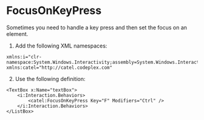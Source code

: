 # FocusOnKeyPress

Sometimes you need to handle a key press and then set the focus on an element.

1) Add the following XML namespaces:

```
xmlns:i="clr-namespace:System.Windows.Interactivity;assembly=System.Windows.Interactivity"
xmlns:catel="http://catel.codeplex.com"
```

2) Use the following definition:

```
<TextBox x:Name="textBox">
    <i:Interaction.Behaviors>
        <catel:FocusOnKeyPress Key="F" Modifiers="Ctrl" />
    </i:Interaction.Behaviors>
</ListBox>
```
